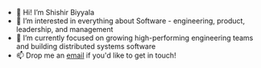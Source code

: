 - 👋 Hi! I’m Shishir Biyyala
- 👀 I’m interested in everything about Software - engineering, product, leadership, and management  
- 🌱 I’m currently focused on growing high-performing engineering teams and building distributed systems software
- 📫 Drop me an [email](mailto:shishir.biyyala@gmail.com) if you'd like to get in touch! 

<!---
nvta-sbiyyala/nvta-sbiyyala is a ✨ special ✨ repository because its `README.md` (this file) appears on your GitHub profile.
You can click the Preview link to take a look at your changes.
--->
